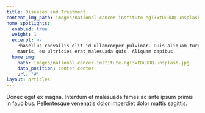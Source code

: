 ```yaml
---
title: Diseases and Treatment
content_img_path: images/national-cancer-institute-egT3xtDu9DQ-unsplash.jpg
home_spotlights:
  enabled: true
  weight: 1
  excerpt: >-
    Phasellus convallis elit id ullamcorper pulvinar. Duis aliquam turpis
    mauris, eu ultricies erat malesuada quis. Aliquam dapibus.
  home_img:
    path: images/national-cancer-institute-egT3xtDu9DQ-unsplash.jpg
    data_position: center center
    url: '#'
layout: articles
---
```


Donec eget ex magna. Interdum et malesuada fames ac ante ipsum primis in faucibus. Pellentesque venenatis dolor imperdiet dolor mattis sagittis. 
